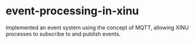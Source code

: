 # event-processing-in-xinu
Implemented an event system using the concept of MQTT, allowing XINU processes to subscribe to and publish events.
